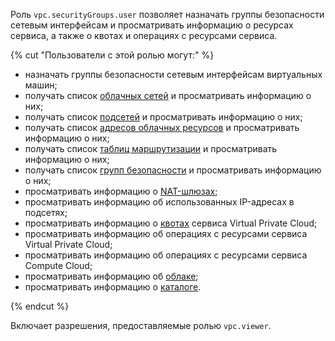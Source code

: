 Роль `vpc.securityGroups.user` позволяет назначать группы безопасности сетевым интерфейсам и просматривать информацию о ресурсах сервиса, а также о квотах и операциях с ресурсами сервиса.

{% cut "Пользователи с этой ролью могут:" %}

* назначать группы безопасности сетевым интерфейсам виртуальных машин;
* получать список [облачных сетей](../../../vpc/concepts/network.md#network) и просматривать информацию о них;
* получать список [подсетей](../../../vpc/concepts/network.md#subnet) и просматривать информацию о них;
* получать список [адресов облачных ресурсов](../../../vpc/concepts/address.md) и просматривать информацию о них;
* получать список [таблиц маршрутизации](../../../vpc/concepts/static-routes.md#rt-vpc) и просматривать информацию о них;
* получать список [групп безопасности](../../../vpc/concepts/security-groups.md) и просматривать информацию о них;
* просматривать информацию о [NAT-шлюзах](../../../vpc/concepts/gateways.md);
* просматривать информацию об использованных IP-адресах в подсетях;
* просматривать информацию о [квотах](../../../vpc/concepts/limits.md#vpc-quotas) сервиса Virtual Private Cloud;
* просматривать информацию об операциях с ресурсами сервиса Virtual Private Cloud;
* просматривать информацию об операциях с ресурсами сервиса Compute Cloud;
* просматривать информацию об [облаке](../../../resource-manager/concepts/resources-hierarchy.md#cloud);
* просматривать информацию о [каталоге](../../../resource-manager/concepts/resources-hierarchy.md#folder).

{% endcut %}

Включает разрешения, предоставляемые ролью `vpc.viewer`.